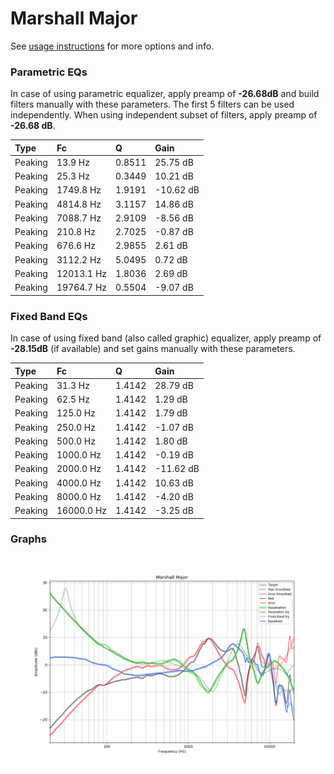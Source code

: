 # Marshall Major
See [usage instructions](https://github.com/jaakkopasanen/AutoEq#usage) for more options and info.

### Parametric EQs
In case of using parametric equalizer, apply preamp of **-26.68dB** and build filters manually
with these parameters. The first 5 filters can be used independently.
When using independent subset of filters, apply preamp of **-26.68 dB**.

| Type    | Fc         |      Q | Gain      |
|:--------|:-----------|:-------|:----------|
| Peaking | 13.9 Hz    | 0.8511 | 25.75 dB  |
| Peaking | 25.3 Hz    | 0.3449 | 10.21 dB  |
| Peaking | 1749.8 Hz  | 1.9191 | -10.62 dB |
| Peaking | 4814.8 Hz  | 3.1157 | 14.86 dB  |
| Peaking | 7088.7 Hz  | 2.9109 | -8.56 dB  |
| Peaking | 210.8 Hz   | 2.7025 | -0.87 dB  |
| Peaking | 676.6 Hz   | 2.9855 | 2.61 dB   |
| Peaking | 3112.2 Hz  | 5.0495 | 0.72 dB   |
| Peaking | 12013.1 Hz | 1.8036 | 2.69 dB   |
| Peaking | 19764.7 Hz | 0.5504 | -9.07 dB  |

### Fixed Band EQs
In case of using fixed band (also called graphic) equalizer, apply preamp of **-28.15dB**
(if available) and set gains manually with these parameters.

| Type    | Fc         |      Q | Gain      |
|:--------|:-----------|:-------|:----------|
| Peaking | 31.3 Hz    | 1.4142 | 28.79 dB  |
| Peaking | 62.5 Hz    | 1.4142 | 1.29 dB   |
| Peaking | 125.0 Hz   | 1.4142 | 1.79 dB   |
| Peaking | 250.0 Hz   | 1.4142 | -1.07 dB  |
| Peaking | 500.0 Hz   | 1.4142 | 1.80 dB   |
| Peaking | 1000.0 Hz  | 1.4142 | -0.19 dB  |
| Peaking | 2000.0 Hz  | 1.4142 | -11.62 dB |
| Peaking | 4000.0 Hz  | 1.4142 | 10.63 dB  |
| Peaking | 8000.0 Hz  | 1.4142 | -4.20 dB  |
| Peaking | 16000.0 Hz | 1.4142 | -3.25 dB  |

### Graphs
![](./Marshall%20Major.png)